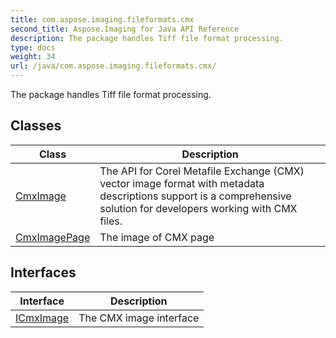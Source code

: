 ```yaml
---
title: com.aspose.imaging.fileformats.cmx
second_title: Aspose.Imaging for Java API Reference
description: The package handles Tiff file format processing.
type: docs
weight: 34
url: /java/com.aspose.imaging.fileformats.cmx/
---
```


The package handles Tiff file format processing.


## Classes

| Class | Description |
| --- | --- |
| [CmxImage](../com.aspose.imaging.fileformats.cmx/cmximage) | The API for Corel Metafile Exchange (CMX) vector image format with metadata descriptions support is a comprehensive solution for developers working with CMX files. |
| [CmxImagePage](../com.aspose.imaging.fileformats.cmx/cmximagepage) | The image of CMX page |

## Interfaces

| Interface | Description |
| --- | --- |
| [ICmxImage](../com.aspose.imaging.fileformats.cmx/icmximage) | The CMX image interface |
